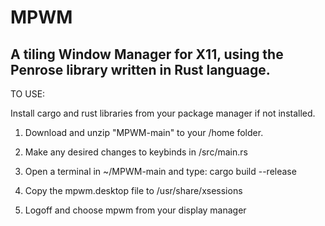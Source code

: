 # MPWM
A tiling Window Manager for X11, using the Penrose library written in Rust language.
-- 

TO USE:

Install cargo and rust libraries from your package manager if not installed.

1.  Download and unzip "MPWM-main" to your /home folder.

2.  Make any desired changes to keybinds in /src/main.rs

3.  Open a terminal in ~/MPWM-main and type: cargo build --release

4.  Copy the mpwm.desktop file to /usr/share/xsessions

5.  Logoff and choose mpwm from your display manager
